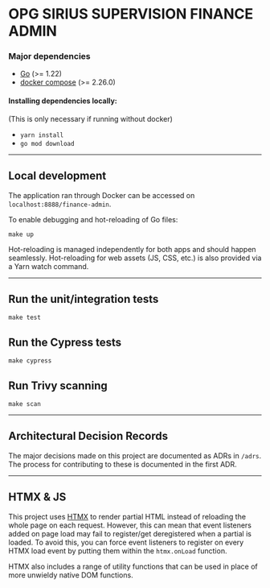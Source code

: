 # OPG SIRIUS SUPERVISION FINANCE ADMIN

### Major dependencies

- [Go](https://golang.org/) (>= 1.22)
- [docker compose](https://docs.docker.com/compose/install/) (>= 2.26.0)

#### Installing dependencies locally:
(This is only necessary if running without docker)

- `yarn install`
- `go mod download`
---

## Local development

The application ran through Docker can be accessed on `localhost:8888/finance-admin`.

To enable debugging and hot-reloading of Go files:

`make up`

Hot-reloading is managed independently for both apps and should happen seamlessly. Hot-reloading for web assets (JS, CSS, etc.)
is also provided via a Yarn watch command.

-----
## Run the unit/integration tests

`make test`

## Run the Cypress tests

`make cypress`

## Run Trivy scanning

`make scan`

-----
## Architectural Decision Records

The major decisions made on this project are documented as ADRs in `/adrs`. The process for contributing to these is documented
in the first ADR.

-----
## HTMX & JS

This project uses [HTMX](https://htmx.org/) to render partial HTML instead of reloading the whole page on each request. However, this can 
mean that event listeners added on page load may fail to register/get deregistered when a partial is loaded. To avoid this,
you can force event listeners to register on every HTMX load event by putting them within the `htmx.onLoad` function.

HTMX also includes a range of utility functions that can be used in place of more unwieldy native DOM functions.
